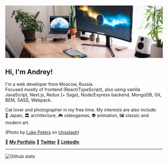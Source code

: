 ![Header](./setup.jpg)

## Hi, I'm Andrey!

I'm a web developer from Moscow, Russia.    
Focused mostly of frontend (React/TypeScript), also using vanilla JavaScript, Next.js, Redux (+ Saga), Node/Express backend, MongoDB, Git, BEM, SASS, Webpack. 

Cat lover and photographer in my free time. My interests are also include:  
🏯 Japan, 🏛 architecture, 🎮 videogames, 👽 animation, 🖼 classic and modern art.

(Photo by <a href="https://unsplash.com/@lukepeters?utm_source=unsplash&amp;utm_medium=referral&amp;utm_content=creditCopyText">Luke Peters</a> on <a href="https://unsplash.com/s/photos/monitors?utm_source=unsplash&amp;utm_medium=referral&amp;utm_content=creditCopyText">Unsplash</a>)

💠 [**My Portfolio**](https://catlogic.ru/) 💠 [**Twitter**](https://twitter.com/cat__logic) 💠 [**LinkedIn**](https://www.linkedin.com/in/catlogic/)

---
![Github stats](https://github-readme-stats.vercel.app/api?username=cat-street&show_icons=true&include_all_commits=true&count_private=true&bg_color=8ab27e&title_color=fff0d3&icon_color=c2663f&text_color=333&hide_border=true&hide_rank=true)
